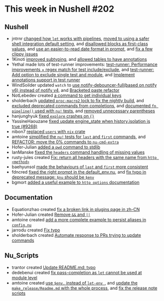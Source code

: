 # This week in Nushell #202

## Nushell

- jntrnr [changed how `let` works with pipelines](https://github.com/nushell/nushell/pull/9589), [moved to using a safer shell integration default setting](https://github.com/nushell/nushell/pull/9600), and [disallowed blocks as first-class values](https://github.com/nushell/nushell/pull/9587), and [use an easier-to-read date format in prompt](https://github.com/nushell/nushell/pull/9585), and [fix a few clippy issues](https://github.com/nushell/nushell/pull/9578)
- 1Kinoti [improved subtyping](https://github.com/nushell/nushell/pull/9614), and [allowed tables to have annotations](https://github.com/nushell/nushell/pull/9613)
- Yethal made lots of test-runner improvements: [test-runner: Performance improvements + regex match for test include/exclude](https://github.com/nushell/nushell/pull/9622), and [test-runner: Add option to exclude single test and module](https://github.com/nushell/nushell/pull/9611), and [Implement annotations support in test runner](https://github.com/nushell/nushell/pull/9406)
- WindSoilder updated `watch` to [use notify-debouncer-full(based on notify v6) instead of notify v4](https://github.com/nushell/nushell/pull/9606), and [Bracketed paste refactor](https://github.com/nushell/nushell/pull/9547)
- NotLebedev created [a command to get individual keys](https://github.com/nushell/nushell/pull/9453)
- sholderbach [updated `proc-macro2` lock to fix the nightly build](https://github.com/nushell/nushell/pull/9618), and [excluded deprecated commands from completions](https://github.com/nushell/nushell/pull/9612), and [documented `fn pipeline()` used with `nu!` tests](https://github.com/nushell/nushell/pull/9609), and [removed unnecessary parentheses](https://github.com/nushell/nushell/pull/9605)
- hanjunghyuk [fixed `explore` crashes on `{}`](https://github.com/nushell/nushell/pull/9623)
- YassineHaouzane [fixed update engine_state when history.isolation is true (#9268)](https://github.com/nushell/nushell/pull/9616)
- nibon7 [replaced `users` with `nix` crate](https://github.com/nushell/nushell/pull/9610)
- amtoine [simplified the `nu!` tests for `last` and `first` commands](https://github.com/nushell/nushell/pull/9608), and [REFACTOR: move the 0% commands to `nu-cmd-extra`](https://github.com/nushell/nushell/pull/9404)
- Hofer-Julian [added a `pwd` command to stdlib](https://github.com/nushell/nushell/pull/9607)
- IanManske [fixed the `headers` command handling of missing values](https://github.com/nushell/nushell/pull/9603)
- rusty-jules created [Fix: return all headers with the same name from `http <method>`](https://github.com/nushell/nushell/pull/9594)
- baehyunsol [made the behaviours of `last` and `first` more consistent](https://github.com/nushell/nushell/pull/9582)
- fdncred [fixed the right prompt in the default_env.nu](https://github.com/nushell/nushell/pull/9581), and [fix typo in deprecated message: `$nu` should be `$env`](https://github.com/nushell/nushell/pull/9579)
- bgmort [added a useful example to `http options` documentation](https://github.com/nushell/nushell/pull/9576)

## Documentation

- Equationzhao created [fix a broken link in plugins page in zh-CN](https://github.com/nushell/nushell.github.io/pull/975)
- Hofer-Julian created [Remove `&&` and `||`](https://github.com/nushell/nushell.github.io/pull/974)
- amtoine created [add a more complete example to persist aliases in `config.nu`](https://github.com/nushell/nushell.github.io/pull/973)
- jarrodu created [Fix typo](https://github.com/nushell/nushell.github.io/pull/971)
- sholderbach created [Automate response to PRs trying to update commands](https://github.com/nushell/nushell.github.io/pull/969)

## Nu_Scripts

- trantor created [Update README.md: typo](https://github.com/nushell/nu_scripts/pull/545)
- dedebenui created [fix pass-completion as `let` cannot be used at module level](https://github.com/nushell/nu_scripts/pull/544)
- amtoine created [use `$env.` instead of `let-env `](https://github.com/nushell/nu_scripts/pull/543), and [update the `make_release/Readme.md` with the whole process](https://github.com/nushell/nu_scripts/pull/541), and [fix the release note scripts](https://github.com/nushell/nu_scripts/pull/538)

